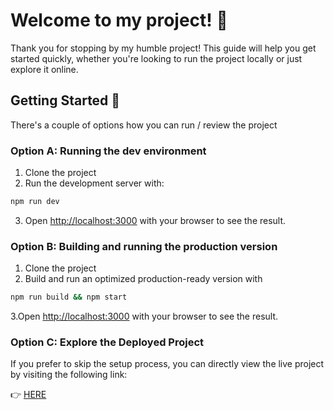 # Welcome to my project! 👋
Thank you for stopping by my humble project! This guide will help you get started quickly, whether you're looking to run the project locally or just explore it online.

## Getting Started 🔧
There's a couple of options how you can run / review the project

 ### Option A: Running the dev environment
  1. Clone the project
  2. Run the development server with:
```bash
npm run dev
```
  3. Open [http://localhost:3000](http://localhost:3000) with your browser to see the result.
 
 ### Option B: Building and running the production version
   1. Clone the project
   2. Build and run an optimized production-ready version with
```bash
npm run build && npm start
```
  3.Open [http://localhost:3000](http://localhost:3000) with your browser to see the result.
  
 ### Option C: Explore the Deployed Project
 If you prefer to skip the setup process, you can directly view the live project by visiting the following link:

👉 [HERE](https://quiz-test-task-two.vercel.app/quiz/gender)
